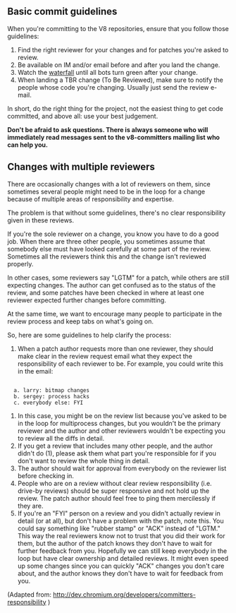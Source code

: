 ## Basic commit guidelines

When you're committing to the V8 repositories, ensure that you follow those guidelines:

  1. Find the right reviewer for your changes and for patches you're asked to review.
  1. Be available on IM and/or email before and after you land the change.
  1. Watch the [waterfall](http://build.chromium.org/p/client.v8/console) until all bots turn green after your change.
  1. When landing a TBR change (To Be Reviewed), make sure to notify the people whose code you're changing. Usually just send the review e-mail.

In short, do the right thing for the project, not the easiest thing to get code committed, and above all: use your best judgement.

**Don't be afraid to ask questions. There is always someone who will immediately read messages sent to the v8-committers mailing list who can help you.**

## Changes with multiple reviewers

There are occasionally changes with a lot of reviewers on them, since sometimes several people might need to be in the loop for a change because of multiple areas of responsibility and expertise.

The problem is that without some guidelines, there's no clear responsibility given in these reviews.

If you're the sole reviewer on a change, you know you have to do a good job. When there are three other people, you sometimes assume that somebody else must have looked carefully at some part of the review.  Sometimes all the reviewers think this and the change isn't reviewed properly.

In other cases, some reviewers say "LGTM" for a patch, while others are still expecting changes. The author can get confused as to the status of the review, and some patches have been checked in where at least one reviewer expected further changes before committing.

At the same time, we want to encourage many people to participate in the review process and keep tabs on what's going on.

So, here are some guidelines to help clarify the process:
  1. When a patch author requests more than one reviewer, they should make clear in the review request email what they expect the responsibility of each reviewer to be.  For example, you could write this in the email:
```

  a. larry: bitmap changes
  b. sergey: process hacks
  c. everybody else: FYI

```
  1. In this case, you might be on the review list because you've asked to be in the loop for multiprocess changes, but you wouldn't be the primary reviewer and the author and other reviewers wouldn't be expecting you to review all the diffs in detail.
  1. If you get a review that includes many other people, and the author didn't do (1), please ask them what part you're responsible for if you don't want to review the whole thing in detail.
  1. The author should wait for approval from everybody on the reviewer list before checking in.
  1. People who are on a review without clear review responsibility (i.e. drive-by reviews) should be super responsive and not hold up the review. The patch author should feel free to ping them mercilessly if they are.
  1. If you're an "FYI" person on a review and you didn't actually review in detail (or at all), but don't have a problem with the patch, note this. You could say something like "rubber stamp" or "ACK" instead of "LGTM." This way the real reviewers know not to trust that you did their work for them, but the author of the patch knows they don't have to wait for further feedback from you.  Hopefully we can still keep everybody in the loop but have clear ownership and detailed reviews. It might even speed up some changes since you can quickly "ACK" changes you don't care about, and the author knows they don't have to wait for feedback from you.

(Adapted from: http://dev.chromium.org/developers/committers-responsibility )